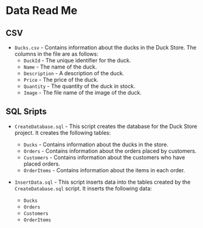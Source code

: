 # Data Read Me

## CSV
- `Ducks.csv` - Contains information about the ducks in the Duck Store. The columns in the file are as follows:
  - `DuckId` - The unique identifier for the duck.
  - `Name` - The name of the duck.
  - `Description` - A description of the duck.
  - `Price` - The price of the duck.
  - `Quantity` - The quantity of the duck in stock.
  - `Image` - The file name of the image of the duck.

## SQL Sripts
- `CreateDatabase.sql` - This script creates the database for the Duck Store project. It creates the following tables:
  - `Ducks` - Contains information about the ducks in the store.
  - `Orders` - Contains information about the orders placed by customers.
  - `Customers` - Contains information about the customers who have placed orders.
  - `OrderItems` - Contains information about the items in each order.

- `InsertData.sql` - This script inserts data into the tables created by the `CreateDatabase.sql` script. It inserts the following data:
  - `Ducks`
  - `Orders` 
  - `Customers`
  - `OrderItems`